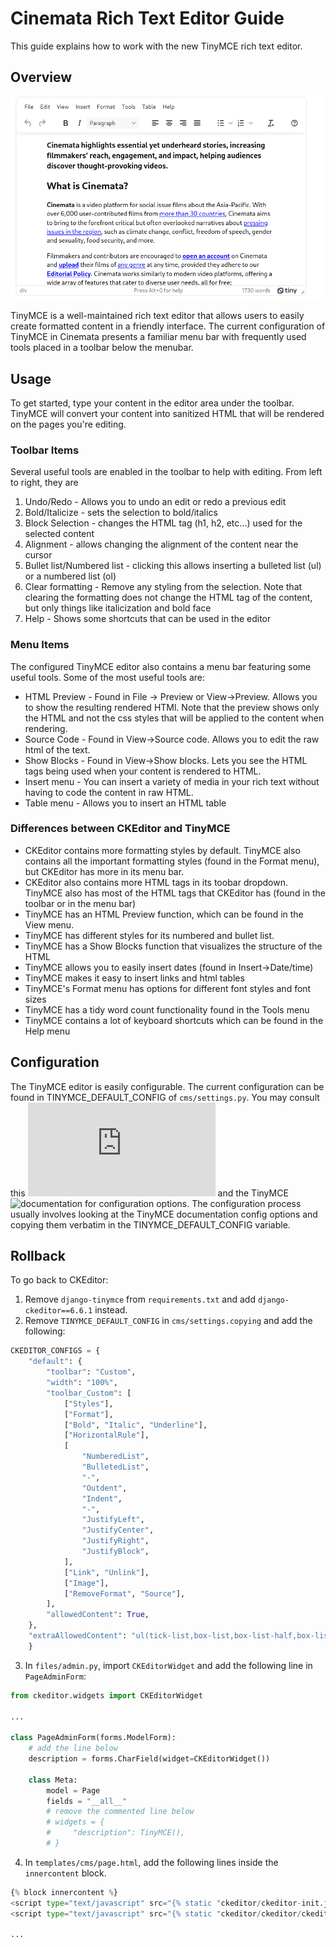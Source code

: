 # Cinemata Rich Text Editor Guide

This guide explains how to work with the new TinyMCE rich text editor. 

## Overview

![](../images/tinymce.png)

TinyMCE is a well-maintained rich text editor that allows users to easily create formatted content in a friendly interface. The current configuration of TinyMCE in Cinemata presents a familiar menu bar with frequently used tools placed in a toolbar below the menubar. 

## Usage

To get started, type your content in the editor area under the toolbar. TinyMCE will convert your content into sanitized HTML that will be rendered on the pages you're editing. 

### Toolbar Items

Several useful tools are enabled in the toolbar to help with editing. From left to right, they are
1. Undo/Redo - Allows you to undo an edit or redo a previous edit
2. Bold/Italicize - sets the selection to bold/italics
3. Block Selection - changes the HTML tag (h1, h2, etc...) used for the selected content
4. Alignment - allows changing the alignment of the content near the cursor
5. Bullet list/Numbered list - clicking this allows inserting a bulleted list (ul) or a numbered list (ol)
6. Clear formatting - Remove any styling from the selection. Note that clearing the formatting does not change the HTML tag of the content, but only things like italicization and bold face
7. Help - Shows some shortcuts that can be used in the editor

### Menu Items

The configured TinyMCE editor also contains a menu bar featuring some useful tools. Some of the most useful tools are:
- HTML Preview - Found in File -> Preview or View->Preview. Allows you to show the resulting rendered HTMl. Note that the preview shows only the HTML and not the css styles that will be applied to the content when rendering.
- Source Code - Found in View->Source code. Allows you to edit the raw html of the text.
- Show Blocks - Found in View->Show blocks. Lets you see the HTML tags being used when your content is rendered to HTML.
- Insert menu - You can insert a variety of media in your rich text without having to code the content in raw HTML. 
- Table menu - Allows you to insert an HTML table

### Differences between CKEditor and TinyMCE
- CKEditor contains more formatting styles by default. TinyMCE also contains all the important formatting styles (found in the Format menu), but CKEditor has more in its menu bar.
- CKEditor also contains more HTML tags in its toobar dropdown. TinyMCE also has most of the HTML tags that CKEditor has (found in the toolbar or in the menu bar)
- TinyMCE has an HTML Preview function, which can be found in the View menu.
- TinyMCE has different styles for its numbered and bullet list.
- TinyMCE has a Show Blocks function that visualizes the structure of the HTML
- TinyMCE allows you to easily insert dates (found in Insert->Date/time)
- TinyMCE makes it easy to insert links and html tables
- TinyMCE's Format menu has options for different font styles and font sizes
- TinyMCE has a tidy word count functionality found in the Tools menu
- TinyMCE contains a lot of keyboard shortcuts which can be found in the Help menu

## Configuration

The TinyMCE editor is easily configurable. The current configuration can be found in TINYMCE_DEFAULT_CONFIG of `cms/settings.py`. You may consult this ![link](https://django-tinymce.readthedocs.io/en/latest/installation.html#configuration) and the TinyMCE ![documentation](https://www.tiny.cloud/docs/tinymce/latest/) for configuration options. The configuration process usually involves looking at the TinyMCE documentation config options and copying them verbatim in the TINYMCE_DEFAULT_CONFIG variable. 

## Rollback

To go back to CKEditor:
1. Remove `django-tinymce` from `requirements.txt` and add `django-ckeditor==6.6.1` instead.
2. Remove `TINYMCE_DEFAULT_CONFIG` in `cms/settings.copying` and add the following:
```python
CKEDITOR_CONFIGS = {
    "default": {
        "toolbar": "Custom",
        "width": "100%",
        "toolbar_Custom": [
            ["Styles"],
            ["Format"],
            ["Bold", "Italic", "Underline"],
            ["HorizontalRule"],
            [
                "NumberedList",
                "BulletedList",
                "-",
                "Outdent",
                "Indent",
                "-",
                "JustifyLeft",
                "JustifyCenter",
                "JustifyRight",
                "JustifyBlock",
            ],
            ["Link", "Unlink"],
            ["Image"],
            ["RemoveFormat", "Source"],
        ],
        "allowedContent": True,
    },
    "extraAllowedContent": "ul(tick-list,box-list,box-list-half,box-list-third) p(emphasis,emphasis-large) span(board-member,box-icon-title,open-tech,video4change,research,skills-build) a(external-link)",
    }
```
3. In `files/admin.py`, import `CKEditorWidget` and add the following line in `PageAdminForm`:
```python
from ckeditor.widgets import CKEditorWidget

...

class PageAdminForm(forms.ModelForm):
	# add the line below
    description = forms.CharField(widget=CKEditorWidget())

    class Meta:
        model = Page
        fields = "__all__"
        # remove the commented line below
        # widgets = {
        #     "description": TinyMCE(),
        # }
```
4. In `templates/cms/page.html`, add the following lines inside the `innercontent` block.
```python
{% block innercontent %}
<script type="text/javascript" src="{% static "ckeditor/ckeditor-init.js" %}"></script>
<script type="text/javascript" src="{% static "ckeditor/ckeditor/ckeditor.js" %}"></script>

...
```